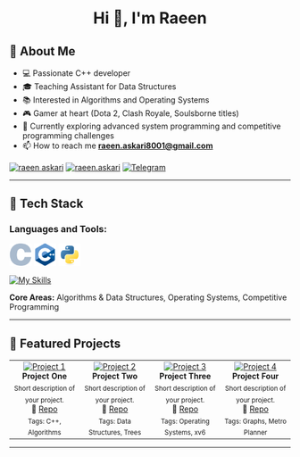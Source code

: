 <h1 align="center">Hi 👋, I'm Raeen</h1>

## 🚀 About Me  
- 💻 Passionate C++ developer  
- 🎓 Teaching Assistant for Data Structures  
- 📚 Interested in Algorithms and Operating Systems  
- 🎮 Gamer at heart (Dota 2, Clash Royale, Soulsborne titles)  
- 🌱 Currently exploring advanced system programming and competitive programming challenges
- 📫 How to reach me **raeen.askari8001@gmail.com**
<p align="left">
<a href="https://www.linkedin.com/in/raeen-askari-4b71262a0/" target="_blank"><img align="center" src="https://raw.githubusercontent.com/rahuldkjain/github-profile-readme-generator/master/src/images/icons/Social/linked-in-alt.svg" alt="raeen askari" height="30" width="40" /></a>
<a href="https://instagram.com/raeen.askari" target="blank"><img align="center" src="https://raw.githubusercontent.com/rahuldkjain/github-profile-readme-generator/master/src/images/icons/Social/instagram.svg" alt="raeen.askari" height="30" width="40" /></a>
<a href="https://t.me/MrSigrun" target="_blank"><img align="center" src="https://cdn.simpleicons.org/telegram/26A5E4" alt="Telegram" height="30" width="40" /></a>
</p>

---

## 🔧 Tech Stack  
<h3 align="left">Languages and Tools:</h3>
<p align="left"> 
<a href="https://www.cprogramming.com/" target="_blank" rel="noreferrer"> <img src="https://raw.githubusercontent.com/devicons/devicon/master/icons/c/c-original.svg" alt="c" width="40" height="40"/></a> 
<a href="https://www.w3schools.com/cpp/" target="_blank" rel="noreferrer"> <img src="https://raw.githubusercontent.com/devicons/devicon/master/icons/cplusplus/cplusplus-original.svg" alt="cplusplus" width="40" height="40"/></a> 
<a href="https://www.cprogramming.com/" target="_blank" rel="noreferrer"> <img src="https://raw.githubusercontent.com/devicons/devicon/master/icons/python/python-original.svg" alt="c" width="40" height="40"/></a> 
</p>

[![My Skills](https://skillicons.dev/icons?i=docker,git,github,vscode)](https://skillicons.dev)

**Core Areas:** Algorithms & Data Structures, Operating Systems, Competitive Programming  

---

## 📌 Featured Projects  
<table>
  <tr>
    <td align="center" width="25%">
      <a href="https://github.com/yourusername/project1">
        <img src="https://via.placeholder.com/300x200.png?text=Project+1"
             alt="Project 1"
             style="width:100%; height:200px; object-fit:cover;"/>
      </a>
      <br/>
      <b>Project One</b><br/>
      <sub>Short description of your project.</sub><br/>
      🔗 <a href="https://github.com/yourusername/project1">Repo</a>
      <br/>
      <sub>Tags: C++, Algorithms</sub>
    </td>
    <td align="center" width="25%">
      <a href="https://github.com/yourusername/project2">
        <img src="https://via.placeholder.com/300x200.png?text=Project+2"
             alt="Project 2"
             style="width:100%; height:200px; object-fit:cover;"/>
      </a>
      <br/>
      <b>Project Two</b><br/>
      <sub>Short description of your project.</sub><br/>
      🔗 <a href="https://github.com/yourusername/project2">Repo</a>
      <br/>
      <sub>Tags: Data Structures, Trees</sub>
    </td>
    <td align="center" width="25%">
      <a href="https://github.com/yourusername/project3">
        <img src="https://via.placeholder.com/300x200.png?text=Project+3"
             alt="Project 3"
             style="width:100%; height:200px; object-fit:cover;"/>
      </a>
      <br/>
      <b>Project Three</b><br/>
      <sub>Short description of your project.</sub><br/>
      🔗 <a href="https://github.com/yourusername/project3">Repo</a>
      <br/>
      <sub>Tags: Operating Systems, xv6</sub>
    </td>
    <td align="center" width="25%">
      <a href="https://github.com/yourusername/project4">
        <img src="https://via.placeholder.com/300x200.png?text=Project+4"
             alt="Project 4"
             style="width:100%; height:200px; object-fit:cover;"/>
      </a>
      <br/>
      <b>Project Four</b><br/>
      <sub>Short description of your project.</sub><br/>
      🔗 <a href="https://github.com/yourusername/project4">Repo</a>
      <br/>
      <sub>Tags: Graphs, Metro Planner</sub>
    </td>
  </tr>
</table>

---

